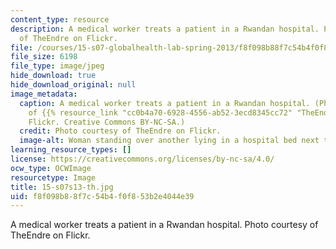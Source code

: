 ```yaml
---
content_type: resource
description: A medical worker treats a patient in a Rwandan hospital. Photo courtesy
  of TheEndre on Flickr.
file: /courses/15-s07-globalhealth-lab-spring-2013/f8f098b88f7c54b4f0f853b2e4044e39_15-s07s13-th.jpg
file_size: 6198
file_type: image/jpeg
hide_download: true
hide_download_original: null
image_metadata:
  caption: A medical worker treats a patient in a Rwandan hospital. (Photo courtesy
    of {{% resource_link "cc0b4a70-6928-4556-ab52-3ecd8345cc72" "TheEndre" %}} on
    Flickr. Creative Commons BY-NC-SA.)
  credit: Photo courtesy of TheEndre on Flickr.
  image-alt: Woman standing over another lying in a hospital bed next to an IV drip.
learning_resource_types: []
license: https://creativecommons.org/licenses/by-nc-sa/4.0/
ocw_type: OCWImage
resourcetype: Image
title: 15-s07s13-th.jpg
uid: f8f098b8-8f7c-54b4-f0f8-53b2e4044e39
---
```

A medical worker treats a patient in a Rwandan hospital. Photo courtesy of TheEndre on Flickr.